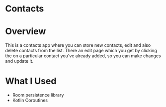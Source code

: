 # Contacts

# Overview
This is a contacts app where you can store new contacts, edit and also delete contacts from the list.
There an edit page which you get by clicking the on a particular contact you've already added, so you can make changes and update it.

# What I Used
- Room persistence library
- Kotlin Coroutines
